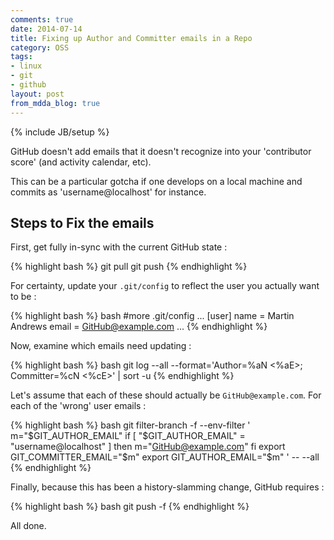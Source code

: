 ```yaml
---
comments: true
date: 2014-07-14
title: Fixing up Author and Committer emails in a Repo
category: OSS
tags:
- linux
- git
- github
layout: post
from_mdda_blog: true
---
```

{% include JB/setup %}


GitHub doesn't add emails that it doesn't recognize into your 'contributor score' (and activity calendar, etc).

This can be a particular gotcha if one develops on a local machine and commits as 'username@localhost' for instance.


Steps to Fix the emails
--------------------------------

First, get fully in-sync with the current GitHub state : 

{% highlight bash %}
git pull
git push
{% endhighlight %}

For certainty, update your ```.git/config``` to reflect the user you actually want to be :

{% highlight bash %}
bash
#more .git/config
...
[user]
	name = Martin Andrews
	email = GitHub@example.com
...
{% endhighlight %}

Now, examine which emails need updating :

{% highlight bash %}
bash
git log --all --format='Author=%aN <%aE>; Committer=%cN <%cE>' | sort -u
{% endhighlight %}

Let's assume that each of these should actually be ```GitHub@example.com```.  For each of the 'wrong' user emails : 

{% highlight bash %}
bash
git filter-branch -f --env-filter '
  m="$GIT_AUTHOR_EMAIL"
  if [ "$GIT_AUTHOR_EMAIL" = "username@localhost" ]
  then
    m="GitHub@example.com"
  fi
  export GIT_COMMITTER_EMAIL="$m"
  export GIT_AUTHOR_EMAIL="$m"
' -- --all
{% endhighlight %}

Finally, because this has been a history-slamming change, GitHub requires : 

{% highlight bash %}
bash
git push -f
{% endhighlight %}

All done.
